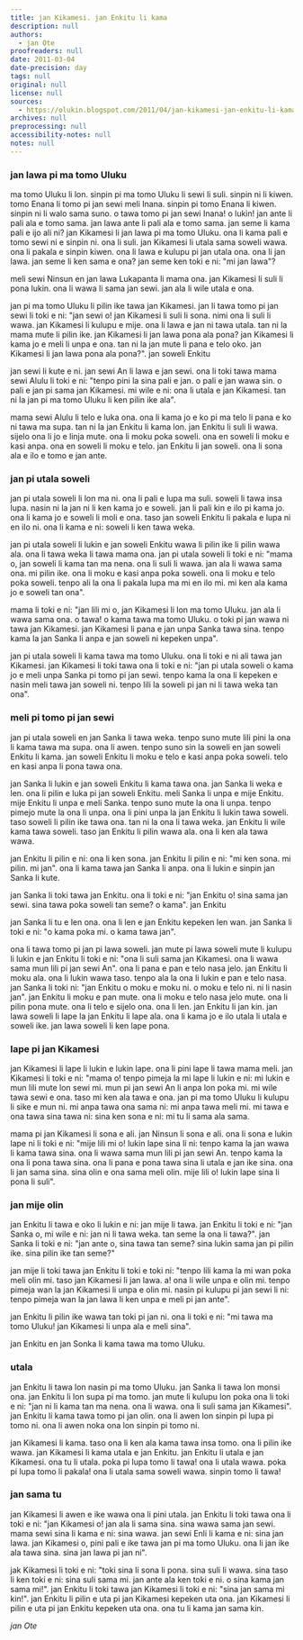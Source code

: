 ```yaml
---
title: jan Kikamesi. jan Enkitu li kama
description: null
authors:
  - jan Ote
proofreaders: null
date: 2011-03-04
date-precision: day
tags: null
original: null
license: null
sources:
  - https://olukin.blogspot.com/2011/04/jan-kikamesi-jan-enkitu-li-kama.html
archives: null
preprocessing: null
accessibility-notes: null
notes: null
---
```


### jan lawa pi ma tomo Uluku

ma tomo Uluku li lon. sinpin pi ma tomo Uluku li sewi li suli. sinpin ni li kiwen. tomo Enana li tomo pi jan sewi meli Inana. sinpin pi tomo Enana li kiwen. sinpin ni li walo sama suno. o tawa tomo pi jan sewi Inana! o lukin! jan ante li pali ala e tomo sama. jan lawa ante li pali ala e tomo sama. jan seme li kama pali e ijo ali ni? jan Kikamesi li jan lawa pi ma tomo Uluku. ona li kama pali e tomo sewi ni e sinpin ni. ona li suli. jan Kikamesi li utala sama soweli wawa. ona li pakala e sinpin kiwen. ona li lawa e kulupu pi jan utala ona. ona li jan lawa. jan seme li ken sama e ona? jan seme ken toki e ni: "mi jan lawa"?

meli sewi Ninsun en jan lawa Lukapanta li mama ona. jan Kikamesi li suli li pona lukin. ona li wawa li sama jan sewi. jan ala li wile utala e ona.

jan pi ma tomo Uluku li pilin ike tawa jan Kikamesi. jan li tawa tomo pi jan sewi li toki e ni: "jan sewi o! jan Kikamesi li suli li sona. nimi ona li suli li wawa. jan Kikamesi li kulupu e mije. ona li lawa e jan ni tawa utala. tan ni la mama mute li pilin ike. jan Kikamesi li jan lawa pona ala pona? jan Kikamesi li kama jo e meli li unpa e ona. tan ni la jan mute li pana e telo oko. jan Kikamesi li jan lawa pona ala pona?".
jan soweli Enkitu

jan sewi li kute e ni. jan sewi An li lawa e jan sewi. ona li toki tawa mama sewi Alulu li toki e ni: "tenpo pini la sina pali e jan. o pali e jan wawa sin. o pali e jan pi sama jan Kikamesi. mi wile e ni: ona li utala e jan Kikamesi. tan ni la jan pi ma tomo Uluku li ken pilin ike ala".

mama sewi Alulu li telo e luka ona. ona li kama jo e ko pi ma telo li pana e ko ni tawa ma supa. tan ni la jan Enkitu li kama lon. jan Enkitu li suli li wawa. sijelo ona li jo e linja mute. ona li moku poka soweli. ona en soweli li moku e kasi anpa. ona en soweli li moku e telo. jan Enkitu li jan soweli. ona li sona ala e ilo e tomo e jan ante.

### jan pi utala soweli

jan pi utala soweli li lon ma ni. ona li pali e lupa ma suli. soweli li tawa insa lupa. nasin ni la jan ni li ken kama jo e soweli. jan li pali kin e ilo pi kama jo. ona li kama jo e soweli li moli e ona. taso jan soweli Enkitu li pakala e lupa ni en ilo ni. ona li kama e ni: soweli li ken tawa weka.

jan pi utala soweli li lukin e jan soweli Enkitu wawa li pilin ike li pilin wawa ala. ona li tawa weka li tawa mama ona. jan pi utala soweli li toki e ni: "mama o, jan soweli li kama tan ma nena. ona li suli li wawa. jan ala li wawa sama ona. mi pilin ike. ona li moku e kasi anpa poka soweli. ona li moku e telo poka soweli. tenpo ali la ona li pakala lupa ma mi en ilo mi. mi ken ala kama jo e soweli tan ona".

mama li toki e ni: "jan lili mi o, jan Kikamesi li lon ma tomo Uluku. jan ala li wawa sama ona. o tawa! o kama tawa ma tomo Uluku. o toki pi jan wawa ni tawa jan Kikamesi. jan Kikamesi li pana e jan unpa Sanka tawa sina. tenpo kama la jan Sanka li anpa e jan soweli ni kepeken unpa".

jan pi utala soweli li kama tawa ma tomo Uluku. ona li toki e ni ali tawa jan Kikamesi. jan Kikamesi li toki tawa ona li toki e ni: "jan pi utala soweli o kama jo e meli unpa Sanka pi tomo pi jan sewi. tenpo kama la ona li kepeken e nasin meli tawa jan soweli ni. tenpo lili la soweli pi jan ni li tawa weka tan ona".

### meli pi tomo pi jan sewi

jan pi utala soweli en jan Sanka li tawa weka. tenpo suno mute lili pini la ona li kama tawa ma supa. ona li awen. tenpo suno sin la soweli en jan soweli Enkitu li kama. jan soweli Enkitu li moku e telo e kasi anpa poka soweli. telo en kasi anpa li pona tawa ona.

jan Sanka li lukin e jan soweli Enkitu li kama tawa ona. jan Sanka li weka e len. ona li pilin e luka pi jan soweli Enkitu. meli Sanka li unpa e mije Enkitu. mije Enkitu li unpa e meli Sanka. tenpo suno mute la ona li unpa. tenpo pimejo mute la ona li unpa. ona li pini unpa la jan Enkitu li lukin tawa soweli. taso soweli li pilin ike tawa ona. tan ni la ona li tawa weka. jan Enkitu li wile kama tawa soweli. taso jan Enkitu li pilin wawa ala. ona li ken ala tawa wawa.

jan Enkitu li pilin e ni: ona li ken sona. jan Enkitu li pilin e ni: "mi ken sona. mi pilin. mi jan". ona li kama tawa jan Sanka li anpa. ona li lukin e sinpin jan Sanka li kute.

jan Sanka li toki tawa jan Enkitu. ona li toki e ni: "jan Enkitu o! sina sama jan sewi. sina tawa poka soweli tan seme? o kama".
jan Enkitu

jan Sanka li tu e len ona. ona li len e jan Enkitu kepeken len wan. jan Sanka li toki e ni: "o kama poka mi. o kama tawa jan".

ona li tawa tomo pi jan pi lawa soweli. jan mute pi lawa soweli mute li kulupu li lukin e jan Enkitu li toki e ni: "ona li suli sama jan Kikamesi. ona li wawa sama mun lili pi jan sewi An". ona li pana e pan e telo nasa jelo. jan Enkitu li moku ala. ona li lukin wawa taso. tenpo ala la ona li lukin e pan e telo nasa. jan Sanka li toki ni: "jan Enkitu o moku e moku ni. o moku e telo ni. ni li nasin jan". jan Enkitu li moku e pan mute. ona li moku e telo nasa jelo mute. ona li pilin pona mute. ona li telo e sijelo ona. ona li len. jan Enkitu li jan kin. jan lawa soweli li lape la jan Enkitu li lape ala. ona li kama jo e ilo utala li utala e soweli ike. jan lawa soweli li ken lape pona.

### lape pi jan Kikamesi

jan Kikamesi li lape li lukin e lukin lape. ona li pini lape li tawa mama meli. jan Kikamesi li toki e ni: "mama o! tenpo pimeja la mi lape li lukin e ni: mi lukin e mun lili mute lon sewi mi. mun pi jan sewi An li anpa lon poka mi. mi wile tawa sewi e ona. taso mi ken ala tawa e ona. jan pi ma tomo Uluku li kulupu li sike e mun ni. mi anpa tawa ona sama ni: mi anpa tawa meli mi. mi tawa e ona tawa sina tawa ni: sina ken sona e ni: mi tu li sama ala sama.

mama pi jan Kikamesi li sona e ali. jan Ninsun li sona e ali. ona li sona e lukin lape ni li toki e ni: "mije lili mi o! lukin lape sina li ni: tenpo kama la jan wawa li kama tawa sina. ona li wawa sama mun lili pi jan sewi An. tenpo kama la ona li pona tawa sina. ona li pana e pona tawa sina li utala e jan ike sina. ona li jan sama sina. sina olin e ona sama meli olin. mije lili o! lukin lape sina li pona li suli".

### jan mije olin

jan Enkitu li tawa e oko li lukin e ni: jan mije li tawa. jan Enkitu li toki e ni: "jan Sanka o, mi wile e ni: jan ni li tawa weka. tan seme la ona li tawa?". jan Sanka li toki e ni: "jan ante o, sina tawa tan seme? sina lukin sama jan pi pilin ike. sina pilin ike tan seme?"

jan mije li toki tawa jan Enkitu li toki e toki ni: "tenpo lili kama la mi wan poka meli olin mi. taso jan Kikamesi li jan lawa. a! ona li wile unpa e olin mi. tenpo pimeja wan la jan Kikamesi li unpa e olin mi. nasin pi kulupu pi jan sewi li ni: tenpo pimeja wan la jan lawa li ken unpa e meli pi jan ante".

jan Enkitu li pilin ike wawa tan toki pi jan ni. ona li toki e ni: "mi tawa ma tomo Uluku! jan Kikamesi li unpa ala e meli sina".

jan Enkitu en jan Sonka li kama tawa ma tomo Uluku.

### utala

jan Enkitu li tawa lon nasin pi ma tomo Uluku. jan Sanka li tawa lon monsi ona. jan Enkitu li lon supa pi ma tomo. jan mute li kulupu lon poka ona li toki e ni: "jan ni li kama tan ma nena. ona li wawa. ona li suli sama jan Kikamesi". jan Enkitu li kama tawa tomo pi jan olin. ona li awen lon sinpin pi lupa pi tomo ni. ona li awen noka ona lon sinpin pi tomo ni.

jan Kikamesi li kama. taso ona li ken ala kama tawa insa tomo. ona li pilin ike wawa. jan Kikamesi li kama utala e jan Enkitu. jan Enkitu li utala e jan Kikamesi. ona tu li utala. poka pi lupa tomo li tawa! ona li utala wawa. poka pi lupa tomo li pakala! ona li utala sama soweli wawa. sinpin tomo li tawa!

### jan sama tu

jan Kikamesi li awen e ike wawa ona li pini utala. jan Enkitu li toki tawa ona li toki e ni: "jan Kikamesi o! jan ala li sama sina. sina wawa sama jan sewi. mama sewi sina li kama e ni: sina wawa. jan sewi Enli li kama e ni: sina jan lawa. jan Kikamesi o, pini pali e ike tawa jan pi ma tomo Uluku. ona li jan ike ala tawa sina. sina jan lawa pi jan ni".

jak Kikamesi li toki e ni: "toki sina li sona li pona. sina suli li wawa. sina taso li ken toki e ni: sina suli sama mi. jan ante ala ken toki e ni. o sina kama jan sama mi!". jan Enkitu li toki tawa jan Kikamesi li toki e ni: "sina jan sama mi kin!". jan Enkitu li pilin e uta pi jan Kikamesi kepeken uta ona. jan Kikamesi li pilin e uta pi jan Enkitu kepeken uta ona. ona tu li kama jan sama kin.

*jan Ote*